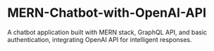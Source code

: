 # MERN-Chatbot-with-OpenAI-API
A chatbot application built with MERN stack, GraphQL API, and basic authentication, integrating OpenAI API for intelligent responses.
